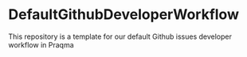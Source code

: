 # DefaultGithubDeveloperWorkflow
This repository is a template for our default Github issues developer workflow in Praqma
